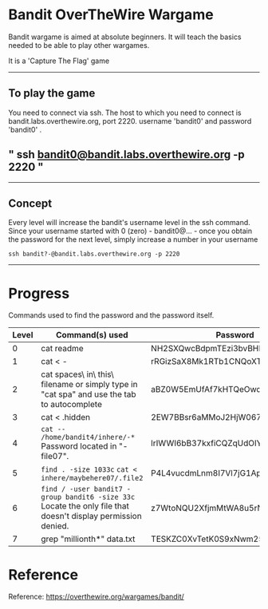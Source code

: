 # Bandit OverTheWire Wargame

Bandit wargame is aimed at absolute beginners. It will teach the basics needed to be able to play other wargames.

It is a 'Capture The Flag' game

----
## To play the game  

You need to connect via ssh. The host to which you need to connect is bandit.labs.overthewire.org, port 2220. username 'bandit0' and password 'bandit0' . 

 ##  " ssh bandit0@bandit.labs.overthewire.org -p 2220  "
----

## Concept
Every level will increase the bandit's username level in the ssh command. Since your username started with 0 (zero) - bandit0@... - once you obtain the password for the next level, simply increase a number in your username

    ssh bandit?-@bandit.labs.overthewire.org -p 2220

---
# Progress

Commands used to find the password and the password itself. 

|Level|Command(s) used|Password|Comments
|--|--|--|--|
|0  |cat readme  |NH2SXQwcBdpmTEzi3bvBHMM9H66vVXjL  | - |
|1  |cat < -  |rRGizSaX8Mk1RTb1CNQoXTcYZWU6lgzi  | - |
|2  |cat spaces\ in\ this\ filename or simply type in "cat spa" and use the tab to autocomplete  |aBZ0W5EmUfAf7kHTQeOwd8bauFJ2lAiG  |-  |
|3  |cat < .hidden  |2EW7BBsr6aMMoJ2HjW067dm8EgX26xNe  |-  |
|4  |`cat -- /home/bandit4/inhere/-*` Password located in "-file07".  |lrIWWI6bB37kxfiCQZqUdOIYfr6eEeqR  |-  |
|5  |`find . -size 1033c` `cat < inhere/maybehere07/.file2`  |P4L4vucdmLnm8I7Vl7jG1ApGSfjYKqJU  |-  |
|6  |`find / -user bandit7 -group bandit6 -size 33c` Locate the only file that doesn't display permission denied.  |z7WtoNQU2XfjmMtWA8u5rN4vzqu4v99S  |-  |
|7  |grep "millionth*" data.txt  |TESKZC0XvTetK0S9xNwm25STk5iWrBvP  |- 

# Reference
Reference: https://overthewire.org/wargames/bandit/
